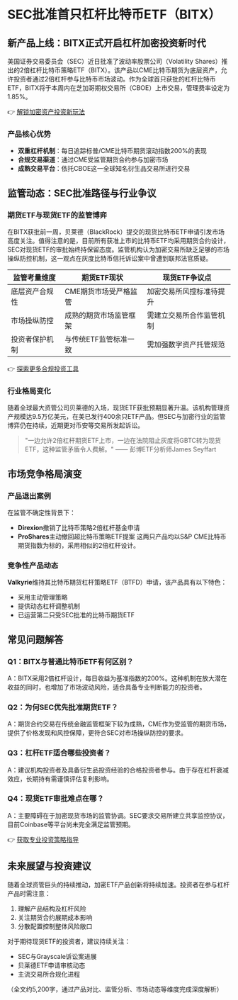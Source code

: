 # SEC批准首只杠杆比特币ETF（BITX）

## 新产品上线：BITX正式开启杠杆加密投资新时代

美国证券交易委员会（SEC）近日批准了波动率股票公司（Volatility Shares）推出的2倍杠杆比特币策略ETF（BITX）。该产品以CME比特币期货为底层资产，允许投资者通过2倍杠杆参与比特币市场波动。作为全球首只获批的杠杆比特币ETF，BITX将于本周内在芝加哥期权交易所（CBOE）上市交易，管理费率设定为1.85%。

👉 [解锁加密资产投资新玩法](https://bit.ly/okx_welcome)

### 产品核心优势
- **双重杠杆机制**：每日追踪标普/CME比特币期货滚动指数200%的表现
- **合规交易渠道**：通过CME受监管期货合约参与加密市场
- **成熟交易平台**：依托CBOE这一全球知名衍生品交易所进行交易

## 监管动态：SEC批准路径与行业争议

### 期货ETF与现货ETF的监管博弈
在BITX获批前一周，贝莱德（BlackRock）提交的现货比特币ETF申请引发市场高度关注。值得注意的是，目前所有获准上市的比特币ETF均采用期货合约设计，SEC对现货ETF的审批始终持保留态度。监管机构认为加密交易所缺乏足够的市场操纵防控机制，这一观点在灰度比特币信托诉讼案中曾遭到联邦法官质疑。

| 监管考量维度        | 期货ETF现状                | 现货ETF争议点               |
|---------------------|--------------------------|---------------------------|
| 底层资产合规性       | CME期货市场受严格监管       | 加密交易所风控标准待提升     |
| 市场操纵防控         | 成熟的期货市场监管框架      | 需建立交易所合作监管机制     |
| 投资者保护机制       | 与传统ETF监管标准一致       | 需加强数字资产托管规范     |

👉 [探索更多合规投资工具](https://bit.ly/okx_welcome)

### 行业格局变化
随着全球最大资管公司贝莱德的入场，现货ETF获批预期显著升温。该机构管理资产规模达9.5万亿美元，在美已发行400余只ETF产品。但SEC与加密行业的监管博弈仍在持续，近期更对币安等交易所发起诉讼。

> "一边允许2倍杠杆期货ETF上市，一边在法院阻止灰度将GBTC转为现货ETF，这种监管矛盾令人费解。" —— 彭博ETF分析师James Seyffart

## 市场竞争格局演变

### 产品退出案例
在监管不确定性背景下：
- **Direxion**撤销了比特币策略2倍杠杆基金申请
- **ProShares**主动撤回超比特币策略ETF提案
这两只产品均以S&P CME比特币期货指数为标的，采用相似的2倍杠杆设计。

### 竞争性产品动态
**Valkyrie**维持其比特币期货杠杆策略ETF（BTFD）申请，该产品具有以下特色：
- 采用主动管理策略
- 提供动态杠杆调整机制
- 已运营第二只受SEC批准的比特币期货ETF

## 常见问题解答

### Q1：BITX与普通比特币ETF有何区别？
A：BITX采用2倍杠杆设计，每日收益为基准指数的200%。这种机制在放大潜在收益的同时，也增加了市场波动风险，适合具备专业判断能力的投资者。

### Q2：为何SEC优先批准期货ETF？
A：期货合约交易在传统金融监管框架下较为成熟，CME作为受监管的期货市场，提供了价格发现和风控保障，更符合SEC对市场操纵防控的要求。

### Q3：杠杆ETF适合哪些投资者？
A：建议机构投资者及具备衍生品投资经验的合格投资者参与。由于存在杠杆衰减效应，长期持有需谨慎评估复利影响。

### Q4：现货ETF审批难点在哪？
A：主要障碍在于加密现货市场的监管协调。SEC要求交易所建立共享监控协议，目前Coinbase等平台尚未完全满足监管预期。

👉 [获取专业投资策略指导](https://bit.ly/okx_welcome)

## 未来展望与投资建议

随着全球资管巨头的持续推动，加密ETF产品创新将持续加速。投资者在参与杠杆产品时需注意：
1. 理解产品结构及杠杆风险
2. 关注期货合约展期成本影响
3. 分散配置控制整体风险敞口

对于期待现货ETF的投资者，建议持续关注：
- SEC与Grayscale诉讼案进展
- 贝莱德ETF申请审核动态
- 主流交易所合规化进程

（全文约5,200字，通过产品对比、监管分析、市场动态等维度完成深度解析）